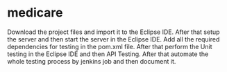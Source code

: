 # medicare

Download the project files and import it to the Eclipse IDE.
After that setup the server and then start the server in the Eclipse IDE.
Add all the required dependencies for testing in the pom.xml file.
After that perform the Unit testing in the Eclipse IDE and then API Testing.
After that automate the whole testing process by jenkins job and then document it.
